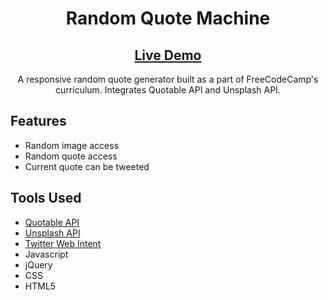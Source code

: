 <h1 align="center">Random Quote Machine</h1>
<h2 align="center"><a  href="https://chloe-trn.github.io/random-quote-machine/">Live Demo</a></h2>

<p align="center"> A responsive random quote generator built as a part of FreeCodeCamp's curriculum. Integrates Quotable API and Unsplash API.</p>

## Features 
* Random image access 
* Random quote access 
* Current quote can be tweeted 

## Tools Used
* <a href="https://github.com/lukePeavey/quotable">Quotable API</a>
* <a href="https://unsplash.com/">Unsplash API</a>
* <a href="https://developer.twitter.com/en/docs/twitter-for-websites/tweet-button/guides/web-intent">Twitter Web Intent</a>
* Javascript
* jQuery
* CSS
* HTML5

